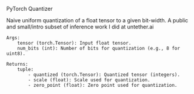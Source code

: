 PyTorch Quantizer

Naive uniform quantization of a float tensor to a given bit-width.
A public and small/intro subset of inference work I did at untether.ai
    
    Args:
        tensor (torch.Tensor): Input float tensor.
        num_bits (int): Number of bits for quantization (e.g., 8 for uint8).
    
    Returns:
        tuple:
            - quantized (torch.Tensor): Quantized tensor (integers).
            - scale (float): Scale used for quantization.
            - zero_point (float): Zero point used for quantization.

  
